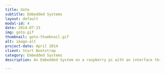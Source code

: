 ```yaml
---
title: Goto
subtitle: Embedded Systems
layout: default
modal-id: 4
date: 2014-07-15
img: goto.gif
thumbnail: goto-thumbnail.gif
alt: image-alt
project-date: April 2014
client: Start Bootstrap
category: Embedded Systems
description: An Embedded System on a raspberry pi with an interface through SSH to help astronomers find and track stars on a mock real-world telescope. 

---
```

